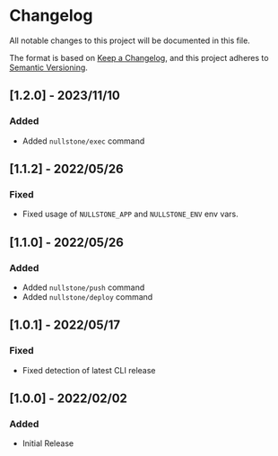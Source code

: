# Changelog
All notable changes to this project will be documented in this file.

The format is based on [Keep a Changelog](https://keepachangelog.com/en/1.0.0/),
and this project adheres to [Semantic Versioning](https://semver.org/spec/v2.0.0.html).

## [1.2.0] - 2023/11/10

### Added
  - Added `nullstone/exec` command

## [1.1.2] - 2022/05/26

### Fixed
  - Fixed usage of `NULLSTONE_APP` and `NULLSTONE_ENV` env vars.

## [1.1.0] - 2022/05/26

### Added
  - Added `nullstone/push` command
  - Added `nullstone/deploy` command

## [1.0.1] - 2022/05/17

### Fixed
  - Fixed detection of latest CLI release

## [1.0.0] - 2022/02/02

### Added
 - Initial Release
 